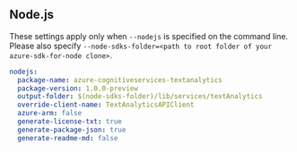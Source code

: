 ## Node.js

These settings apply only when `--nodejs` is specified on the command line.
Please also specify `--node-sdks-folder=<path to root folder of your azure-sdk-for-node clone>`.

``` yaml $(nodejs)
nodejs:
  package-name: azure-cognitiveservices-textanalytics
  package-version: 1.0.0-preview
  output-folder: $(node-sdks-folder)/lib/services/textAnalytics
  override-client-name: TextAnalyticsAPIClient
  azure-arm: false
  generate-license-txt: true
  generate-package-json: true
  generate-readme-md: false
```
